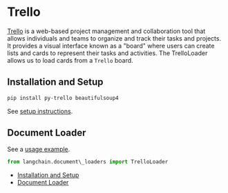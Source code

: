 # Trello

[Trello](https://www.atlassian.com/software/trello) is a web-based project management and collaboration tool that allows individuals and teams to organize and track their tasks and projects. It provides a visual interface known as a "board" where users can create lists and cards to represent their tasks and activities.
The TrelloLoader allows us to load cards from a `Trello` board.

## Installation and Setup[​](#installation-and-setup "Direct link to Installation and Setup")

```bash
pip install py-trello beautifulsoup4  

```

See [setup instructions](/docs/integrations/document_loaders/trello.html).

## Document Loader[​](#document-loader "Direct link to Document Loader")

See a [usage example](/docs/integrations/document_loaders/trello).

```python
from langchain.document\_loaders import TrelloLoader  

```

- [Installation and Setup](#installation-and-setup)
- [Document Loader](#document-loader)
